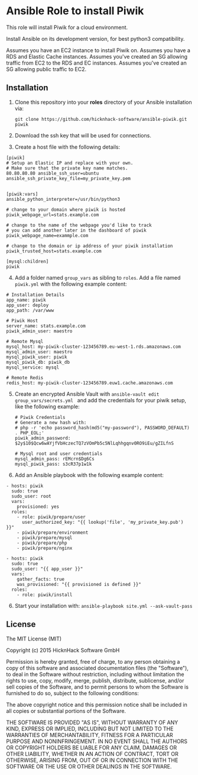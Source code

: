 # Ansible Role to install Piwik

This role will install Piwik for a cloud environment.

Install Ansible on its development version, for best python3 compatibility.


Assumes you have an EC2 instance to install Piwik on.
Assumes you have a RDS and Elastic Cache instances.
Assumes you've created an SG allowing traffic from EC2 to the RDS and EC instances.
Assumes you've created an SG allowing public traffic to EC2.

## Installation
1. Clone this repository into your **roles** directory of your Ansible installation via:

   ```git clone https://github.com/hicknhack-software/ansible-piwik.git piwik```

2. Download the ssh key that will be used for connections.
3. Create a host file with the following details:

  ```
  [piwik]
  # Setup an Elastic IP and replace with your own.
  # Make sure that the private key name matches.
  80.80.80.80 ansible_ssh_user=ubuntu ansible_ssh_private_key_file=my_private_key.pem


  [piwik:vars]
 ansible_python_interpreter=/usr/bin/python3

  # change to your domain where piwik is hosted
  piwik_webpage_url=stats.example.com

  # change to the name of the webpage you'd like to track
  # you can add another later in the dashboard of piwik
  piwik_webpage_name=exammple.com

  # change to the domain or ip address of your piwik installation
  piwik_trusted_host=stats.example.com

  [mysql:children]
  piwik
  ```

4. Add a folder named `group_vars` as sibling to `roles`. Add a file named `piwik.yml` with the following example content:

  ```
  # Installation Details
  app_name: piwik
  app_user: deploy
  app_path: /var/www

  # Piwik Host
  server_name: stats.example.com
  piwik_admin_user: maestro

  # Remote Mysql
  mysql_host: my-piwik-cluster-123456789.eu-west-1.rds.amazonaws.com
  mysql_admin_user: maestro
  mysql_piwik_user: piwik
  mysql_piwik_db: piwik_db
  mysql_service: mysql

  # Remote Redis
  redis_host: my-piwik-cluster-123456789.euw1.cache.amazonaws.com

  ```
5. Create an encrypted Ansible Vault with `ansible-vault edit group_vars/secrets.yml ` and add the credentials for your piwik setup, like the following example:

    ```
    # Piwik Credentials
    # Generate a new hash with:
    # php -r 'echo password_hash(md5("my-password"), PASSWORD_DEFAULT) . PHP_EOL;'
    piwik_admin_password: $2y$10$Qcw6wAYjfVbHczecTQ7zVOmPb5c5NlLqhhgqnv0RO9iEu/gZILfnS

    # Mysql root and user credentials
    mysql_admin_pass: rEMcrn$Dg6Cs
    mysql_piwik_pass: s3cR37p1w1k
    ```

6. Add an Ansible playbook with the following example content:

  ```
  - hosts: piwik
    sudo: true
    sudo_user: root
    vars:
      provisioned: yes
    roles:
      - role: piwik/prepare/user
        user_authorized_key: "{{ lookup('file', 'my_private_key.pub') }}"
      - piwik/prepare/environment
      - piwik/prepare/mysql
      - piwik/prepare/php
      - piwik/prepare/nginx

  - hosts: piwik
    sudo: true
    sudo_user: "{{ app_user }}"
    vars:
      gather_facts: true
      was_provisioned: "{{ provisioned is defined }}"
    roles:
      - role: piwik/install
  ```

6. Start your installation with: `ansible-playbook site.yml --ask-vault-pass`

## License

The MIT License (MIT)

Copyright (c) 2015 HicknHack Software GmbH

Permission is hereby granted, free of charge, to any person obtaining a copy
of this software and associated documentation files (the "Software"), to deal
in the Software without restriction, including without limitation the rights
to use, copy, modify, merge, publish, distribute, sublicense, and/or sell
copies of the Software, and to permit persons to whom the Software is
furnished to do so, subject to the following conditions:

The above copyright notice and this permission notice shall be included in all
copies or substantial portions of the Software.

THE SOFTWARE IS PROVIDED "AS IS", WITHOUT WARRANTY OF ANY KIND, EXPRESS OR
IMPLIED, INCLUDING BUT NOT LIMITED TO THE WARRANTIES OF MERCHANTABILITY,
FITNESS FOR A PARTICULAR PURPOSE AND NONINFRINGEMENT. IN NO EVENT SHALL THE
AUTHORS OR COPYRIGHT HOLDERS BE LIABLE FOR ANY CLAIM, DAMAGES OR OTHER
LIABILITY, WHETHER IN AN ACTION OF CONTRACT, TORT OR OTHERWISE, ARISING FROM,
OUT OF OR IN CONNECTION WITH THE SOFTWARE OR THE USE OR OTHER DEALINGS IN THE
SOFTWARE.
